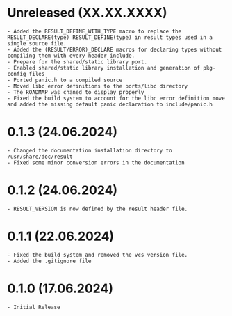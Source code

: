 # Unreleased (XX.XX.XXXX)
    - Added the RESULT_DEFINE_WITH_TYPE macro to replace the RESULT_DECLARE(type) RESULT_DEFINE(type) in result types used in a single source file.
    - Added the (RESULT/ERROR)_DECLARE macros for declaring types without compiling them with every header include.
    - Prepare for the shared/static library port.
    - Enabled shared/static library installation and generation of pkg-config files
    - Ported panic.h to a compiled source
    - Moved libc error definitions to the ports/libc directory
    - The ROADMAP was chaned to display properly
    - Fixed the build system to account for the libc error definition move and added the missing default panic declaration to include/panic.h

# 0.1.3 (24.06.2024)
    - Changed the documentation installation directory to /usr/share/doc/result
    - Fixed some minor conversion errors in the documentation

# 0.1.2 (24.06.2024)
    - RESULT_VERSION is now defined by the result header file.

# 0.1.1 (22.06.2024)
    - Fixed the build system and removed the vcs version file.
    - Added the .gitignore file

# 0.1.0 (17.06.2024)
    - Initial Release
